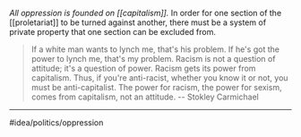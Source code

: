*All oppression is founded on [[capitalism]].* In order for one section of the [[proletariat]] to be turned against another, there must be a system of private property that one section can be excluded from. 

> If a white man wants to lynch me, that's his problem. If he's got the power to lynch me, that's my problem. Racism is not a question of attitude; it's a question of power. Racism gets its power from capitalism. Thus, if you're anti-racist, whether you know it or not, you must be anti-capitalist. The power for racism, the power for sexism, comes from capitalism, not an attitude.
> -- Stokley Carmichael

---
#idea/politics/oppression 